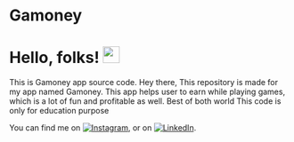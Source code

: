 # Gamoney
# Hello, folks! <img src="https://raw.githubusercontent.com/MartinHeinz/MartinHeinz/master/wave.gif" width="30px">
This is Gamoney app source code.
Hey there, This repository is made for my app named Gamoney.
This app helps user to earn while playing games, which is a lot of fun and profitable as well. Best of both world
This code is only for education purpose


You can find me on [![Instagram][1.2]][1], or on [![LinkedIn][2.2]][2].

<!-- Icons -->

[1.2]: https://i.imgur.com/JbgfGv5.png?1
[2.2]: https://raw.githubusercontent.com/MartinHeinz/MartinHeinz/master/linkedin-3-16.png

<!-- Links to your social media accounts -->

[1]: https://www.instagram.com/siddhxrth.20/
[2]: https://www.linkedin.com/in/siddharth-sharma-921986199/